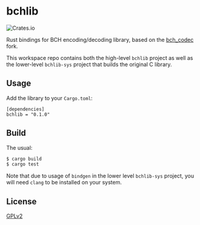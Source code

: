 # bchlib

![Crates.io](https://img.shields.io/crates/v/bchlib.svg)

Rust bindings for BCH encoding/decoding library, based on the [bch_codec](https://github.com/mborgerding/bch_codec) fork.

This workspace repo contains both the high-level `bchlib` project as well as the lower-level `bchlib-sys` project that builds the original C library.

## Usage

Add the library to your `Cargo.toml`:

```
[dependencies]
bchlib = "0.1.0"
```

## Build

The usual:

```bash
$ cargo build
$ cargo test
```

Note that due to usage of `bindgen` in the lower level `bchlib-sys` project, you will need `clang` to be installed on your system.

## License

[GPLv2](LICENSE.md)
